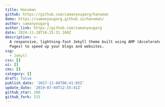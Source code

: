 ```yaml
---
title: Hanuman
github: https://github.com/samanyougarg/hanuman
demo: https://samanyougarg.github.io/hanuman/
author: samanyougarg
author_link: https://github.com/samanyougarg
date: 2024-11-28T16:25:31.160Z
description: >-
  A responsive, lightning-fast Jekyll theme built using AMP (Accelerated Mobile
  Pages) to speed up your blogs and websites.
ssg:
  - Jekyll
css: []
ui: []
cms: []
category: []
draft: false
publish_date: '2017-12-04T06:41:05Z'
update_date: '2019-07-04T12:55:41Z'
github_star: 106
github_fork: 315
---
```

